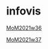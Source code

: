 # infovis
[MoM2021w36](https://marianae2021.github.io/infovis/mom2021w36.html)

[MoM2021w37](https://marianae2021.github.io/infovis/mom2021w37.html)
